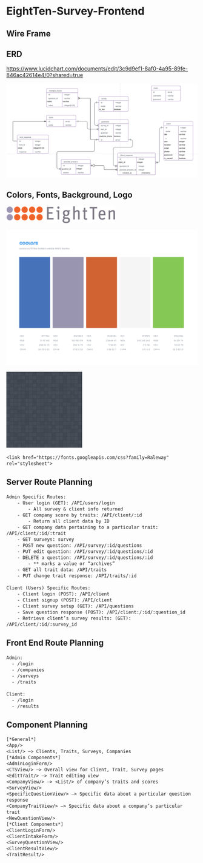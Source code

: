# EightTen-Survey-Frontend


## Wire Frame


## ERD

https://www.lucidchart.com/documents/edit/3c9d9ef1-8af0-4a95-89fe-846ac42614e4/0?shared=true

![eight_ten_erd](/810/eight_ten_erd.png)


## Colors, Fonts, Background, Logo

![EightTen-Logo](/810/EightTen-Logo.png)

![eight_ten_palette](/810/eight_ten_palette.png)

![random_grey_variations](/810/random_grey_variations.png)

```
<link href="https://fonts.googleapis.com/css?family=Raleway" rel="stylesheet">

```

## Server Route Planning
```
Admin Specific Routes:
    - User login (GET): /API/users/login
        - All survey & client info returned
    - GET company score by traits: /API/client/:id
        - Return all client data by ID
    - GET company data pertaining to a particular trait: /API/client/:id/:trait
    - GET surveys: survey
    - POST new question: /API/survey/:id/questions
    - PUT edit question: /API/survey/:id/questions/:id
    - DELETE a question: /API/survey/:id/questions/:id
        - ** marks a value or “archives”
    - GET all trait data: /API/traits
    - PUT change trait response: /API/traits/:id

Client (Users) Specific Routes:
    - Client login (POST): /API/client
    - Client signup (POST): /API/client
    - Client survey setup (GET): /API/questions
    - Save question response (POST): /API/client:/:id/:question_id
    - Retrieve client’s survey results: (GET): /API/client/:id/:survey_id
```

## Front End Route Planning
```
Admin:
  - /login
  - /companies
  - /surveys
  - /traits

Client:
  - /login
  - /results
  ```

## Component Planning
```
[*General*]
<App/>
<List/> —> Clients, Traits, Surveys, Companies
[*Admin Components*]
<AdminLoginForm/>
<CTSView/> —> Overall view for Client, Trait, Survey pages
<EditTrait/> —> Trait editing view
<CompanyView/> —> <List/> of company’s traits and scores
<SurveyView/>
<SpecificQuestionView/> —> Specific data about a particular question response
<CompanyTraitView/> —> Specific data about a company’s particular trait
<NewQuestionView/>
[*Client Components*]
<ClientLoginForm/>
<ClientIntakeForm/>
<SurveyQuestionView/>
<ClientResultView/>
<TraitResult/>
```
